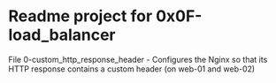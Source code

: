 # Readme project for 0x0F-load_balancer

File 0-custom_http_response_header - Configures the Nginx so that its HTTP response contains a custom header (on web-01 and web-02)  